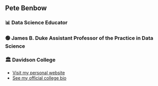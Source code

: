 ## Pete Benbow
### 📊 Data Science Educator
### 🟢 James B. Duke Assistant Professor of the Practice in Data Science 
### 🏛️ Davidson College

* [Visit my personal website](https://pebenbow.github.io/pete.benbow/)
* [See my official college bio](https://www.davidson.edu/people/pete-benbow)

<!--
**pebenbow/pebenbow** is a ✨ _special_ ✨ repository because its `README.md` (this file) appears on your GitHub profile.

Here are some ideas to get you started:

- 🔭 I’m currently working on ...
- 🌱 I’m currently learning ...
- 👯 I’m looking to collaborate on ...
- 🤔 I’m looking for help with ...
- 💬 Ask me about ...
- 📫 How to reach me: ...
- 😄 Pronouns: ...
- ⚡ Fun fact: ...
-->
